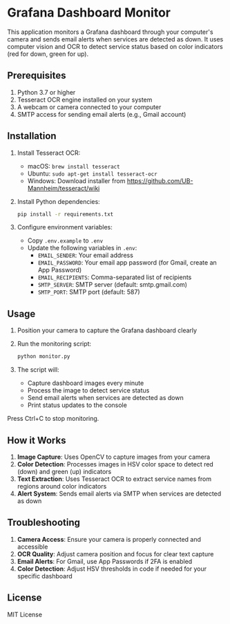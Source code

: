# Grafana Dashboard Monitor

This application monitors a Grafana dashboard through your computer's camera and sends email alerts when services are detected as down. It uses computer vision and OCR to detect service status based on color indicators (red for down, green for up).

## Prerequisites

1. Python 3.7 or higher
2. Tesseract OCR engine installed on your system
3. A webcam or camera connected to your computer
4. SMTP access for sending email alerts (e.g., Gmail account)

## Installation

1. Install Tesseract OCR:
   - macOS: `brew install tesseract`
   - Ubuntu: `sudo apt-get install tesseract-ocr`
   - Windows: Download installer from https://github.com/UB-Mannheim/tesseract/wiki

2. Install Python dependencies:
   ```bash
   pip install -r requirements.txt
   ```

3. Configure environment variables:
   - Copy `.env.example` to `.env`
   - Update the following variables in `.env`:
     - `EMAIL_SENDER`: Your email address
     - `EMAIL_PASSWORD`: Your email app password (for Gmail, create an App Password)
     - `EMAIL_RECIPIENTS`: Comma-separated list of recipients
     - `SMTP_SERVER`: SMTP server (default: smtp.gmail.com)
     - `SMTP_PORT`: SMTP port (default: 587)

## Usage

1. Position your camera to capture the Grafana dashboard clearly
2. Run the monitoring script:
   ```bash
   python monitor.py
   ```

3. The script will:
   - Capture dashboard images every minute
   - Process the image to detect service status
   - Send email alerts when services are detected as down
   - Print status updates to the console

Press Ctrl+C to stop monitoring.

## How it Works

1. **Image Capture**: Uses OpenCV to capture images from your camera
2. **Color Detection**: Processes images in HSV color space to detect red (down) and green (up) indicators
3. **Text Extraction**: Uses Tesseract OCR to extract service names from regions around color indicators
4. **Alert System**: Sends email alerts via SMTP when services are detected as down

## Troubleshooting

1. **Camera Access**: Ensure your camera is properly connected and accessible
2. **OCR Quality**: Adjust camera position and focus for clear text capture
3. **Email Alerts**: For Gmail, use App Passwords if 2FA is enabled
4. **Color Detection**: Adjust HSV thresholds in code if needed for your specific dashboard

## License

MIT License
